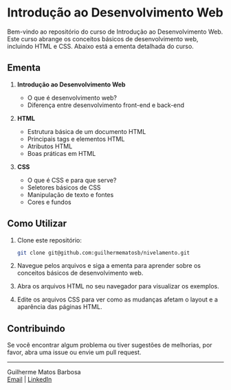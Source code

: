 # Introdução ao Desenvolvimento Web

Bem-vindo ao repositório do curso de Introdução ao Desenvolvimento Web. Este curso abrange os conceitos básicos de desenvolvimento web, incluindo HTML e CSS. Abaixo está a ementa detalhada do curso.

## Ementa

1. **Introdução ao Desenvolvimento Web**
    - O que é desenvolvimento web?
    - Diferença entre desenvolvimento front-end e back-end

2. **HTML**
    - Estrutura básica de um documento HTML
    - Principais tags e elementos HTML
    - Atributos HTML
    - Boas práticas em HTML

3. **CSS**
    - O que é CSS e para que serve?
    - Seletores básicos de CSS
    - Manipulação de texto e fontes
    - Cores e fundos

## Como Utilizar

1. Clone este repositório:
    ```bash
    git clone git@github.com:guilhermematosb/nivelamento.git
    ```

2. Navegue pelos arquivos e siga a ementa para aprender sobre os conceitos básicos de desenvolvimento web.

3. Abra os arquivos HTML no seu navegador para visualizar os exemplos.

4. Edite os arquivos CSS para ver como as mudanças afetam o layout e a aparência das páginas HTML.

## Contribuindo

Se você encontrar algum problema ou tiver sugestões de melhorias, por favor, abra uma issue ou envie um pull request.

---

Guilherme Matos Barbosa  
[Email](mailto:guilherme.barbosa@docente.pr.senac.br) | [LinkedIn](https://www.linkedin.com/in/guilhermematosb/)


